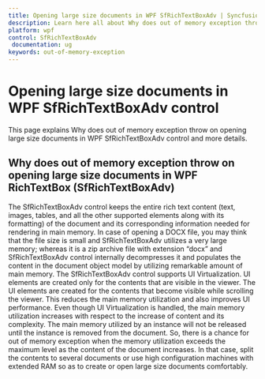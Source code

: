 ```yaml
---
title: Opening large size documents in WPF SfRichTextBoxAdv | Syncfusion
description: Learn here all about Why does out of memory exception throw on opening large size documents in Syncfusion WPF SfRichTextBoxAdv and more.
platform: wpf
control: SfRichTextBoxAdv
 documentation: ug
keywords: out-of-memory-exception
---
```


# Opening large size documents in WPF SfRichTextBoxAdv control

This page explains Why does out of memory exception throw on opening large size documents in WPF SfRichTextBoxAdv control and more details.

## Why does out of memory exception throw on opening large size documents in WPF RichTextBox (SfRichTextBoxAdv)

The SfRichTextBoxAdv control keeps the entire rich text content (text, images, tables, and all the other supported elements along with its formatting) of the document and its corresponding information needed for rendering in main memory. In case of opening a DOCX file, you may think that the file size is small and SfRichTextBoxAdv utilizes a very large memory; whereas it is a zip archive file with extension “docx” and SfRichTextBoxAdv control internally decompresses it and populates the content in the document object model by utilizing remarkable amount of main memory.
The SfRichTextBoxAdv control supports UI Virtualization. UI elements are created only for the contents that are visible in the viewer. The UI elements are created for the contents that become visible while scrolling the viewer. This reduces the main memory utilization and also improves UI performance. Even though UI Virtualization is handled, the main memory utilization increases with respect to the increase of content and its complexity. The main memory utilized by an instance will not be released until the instance is removed from the document. So, there is a chance for out of memory exception when the memory utilization exceeds the maximum level as the content of the document increases. In that case, split the contents to several documents or use high configuration machines with extended RAM so as to create or open large size documents comfortably.
